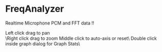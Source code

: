 # FreqAnalyzer
Realtime Microphone PCM and FFT data !!


Left click drag to pan\
\Right click drag to zoom
Middle click to auto-axis or reset\ 
Double click inside graph dialog for Graph Stats\ 

